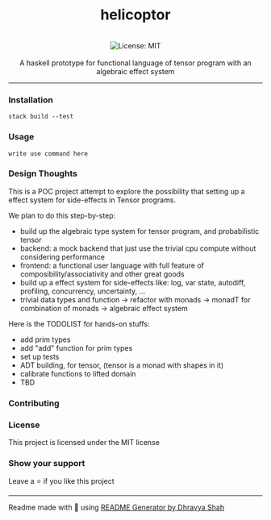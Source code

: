 <div align="center">
<h1 align="center">helicoptor</h1>
<br />
<img alt="License: MIT" src="https://img.shields.io/badge/License-MIT-blue.svg" /><br>
<br>
A haskell prototype for functional language of tensor program with an algebraic effect system
</div>

***

### Installation
```
stack build --test
```

### Usage
```
write use command here
```

### Design Thoughts
This is a POC project attempt to explore the possibility that setting up a effect system for side-effects in Tensor programs.

We plan to do this step-by-step:
* build up the algebraic type system for tensor program, and probabilistic tensor
* backend: a mock backend that just use the trivial cpu compute without considering performance
* frontend: a functional user language with full feature of composibility/associativity and other great goods
* build up a effect system for side-effects like: log, var state, autodiff, profiling, concurrency, uncertainty, ...
* trivial data types and function -> refactor with monads -> monadT for combination of monads -> algebraic effect system

Here is the TODOLIST for hands-on stuffs:
* add prim types
* add "add" function for prim types
* set up tests
* ADT building, for tensor, (tensor is a monad with shapes in it)
* calibrate functions to lifted domain
* TBD

### Contributing

### License
This project is licensed under the MIT license
### Show your support
Leave a ⭐ if you like this project

***
Readme made with 💖 using [README Generator by Dhravya Shah](https://github.com/Dhravya/readme-generator)
